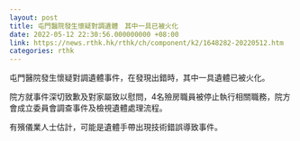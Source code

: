 ```yaml
---
layout: post
title: 屯門醫院發生懷疑對調遺體　其中一具已被火化
date: 2022-05-12 22:30:56.000000000 +08:00
link: https://news.rthk.hk/rthk/ch/component/k2/1648282-20220512.htm
categories: rthk
---
```


屯門醫院發生懷疑對調遺體事件，在發現出錯時，其中一具遺體已被火化。

院方就事件深切致歉及對家屬致以慰問，4名殮房職員被停止執行相關職務，院方會成立委員會調查事件及檢視遺體處理流程。

有殯儀業人士估計，可能是遺體手帶出現技術錯誤導致事件。
